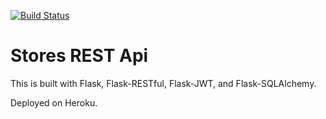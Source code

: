 [![Build Status](https://travis-ci.org/thiagofgf/ast-tests.svg?branch=master)](https://travis-ci.org/thiagofgf/ast-tests)

# Stores REST Api

This is built with Flask, Flask-RESTful, Flask-JWT, and Flask-SQLAlchemy.

Deployed on Heroku.
